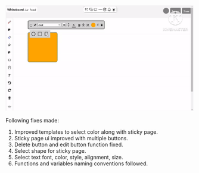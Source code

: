 ![](https://github.com/b0n21en5/board-app/blob/main/white-board.gif)


Following fixes made:

1. Improved templates to select color along with sticky page.
2. Sticky page ui improved with multiple buttons.
3. Delete button and edit button function fixed.
4. Select shape for sticky page.
5. Select text font, color, style, alignment, size.
6. Functions and variables naming conventions followed.
